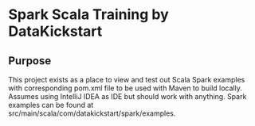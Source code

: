 # Spark Scala Training by DataKickstart

## Purpose
This project exists as a place to view and test out Scala Spark examples with corresponding pom.xml file to be used with Maven to build locally.  Assumes using IntelliJ IDEA as IDE but should work with anything.   Spark examples can be found at src/main/scala/com/datakickstart/spark/examples.
